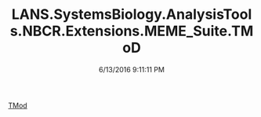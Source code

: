 ﻿---
title: LANS.SystemsBiology.AnalysisTools.NBCR.Extensions.MEME_Suite.TMoD
date: 6/13/2016 9:11:11 PM
---

[TMod](T-LANS.SystemsBiology.AnalysisTools.NBCR.Extensions.MEME_Suite.TMoD.TMod.html)
